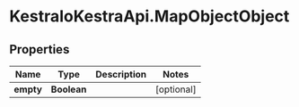 # KestraIoKestraApi.MapObjectObject

## Properties

Name | Type | Description | Notes
------------ | ------------- | ------------- | -------------
**empty** | **Boolean** |  | [optional] 



